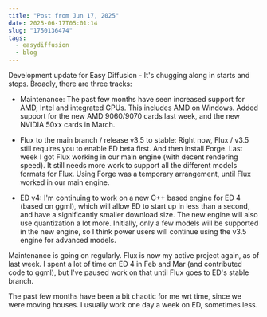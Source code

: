 ```yaml
---
title: "Post from Jun 17, 2025"
date: 2025-06-17T05:01:14
slug: "1750136474"
tags:
  - easydiffusion
  - blog
---
```

Development update for Easy Diffusion - It's chugging along in starts and stops. Broadly, there are three tracks:

- Maintenance: The past few months have seen increased support for AMD, Intel and integrated GPUs. This includes AMD on Windows. Added support for the new AMD 9060/9070 cards last week, and the new NVIDIA 50xx cards in March.

- Flux to the main branch / release v3.5 to stable: Right now, Flux / v3.5 still requires you to enable ED beta first. And then install Forge. Last week I got Flux working in our main engine (with decent rendering speed). It still needs more work to support all the different models formats for Flux. Using Forge was a temporary arrangement, until Flux worked in our main engine.

- ED v4: I'm continuing to work on a new C++ based engine for ED 4 (based on ggml), which will allow ED to start up in less than a second, and have a significantly smaller download size. The new engine will also use quantization a lot more. Initially, only a few models will be supported in the new engine, so I think power users will continue using the v3.5 engine for advanced models.

Maintenance is going on regularly. Flux is now my active project again, as of last week. I spent a lot of time on ED 4 in Feb and Mar (and contributed code to ggml), but I've paused work on that until Flux goes to ED's stable branch.

The past few months have been a bit chaotic for me wrt time, since we were moving houses. I usually work one day a week on ED, sometimes less.